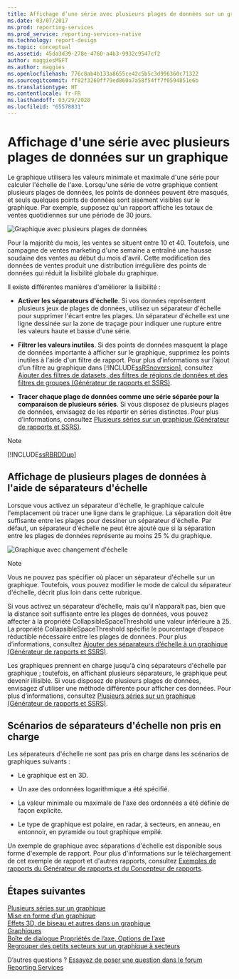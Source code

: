 ```yaml
---
title: Affichage d’une série avec plusieurs plages de données sur un graphique (Générateur de rapports version 3.0) | Microsoft Docs
ms.date: 03/07/2017
ms.prod: reporting-services
ms.prod_service: reporting-services-native
ms.technology: report-design
ms.topic: conceptual
ms.assetid: 45da3d39-278e-4760-a4b3-9932c9547cf2
author: maggiesMSFT
ms.author: maggies
ms.openlocfilehash: 776c8ab4b133a8655ce42c5b5c3d996360c71322
ms.sourcegitcommit: ff82f3260ff79ed860a7a58f54ff7f0594851e6b
ms.translationtype: HT
ms.contentlocale: fr-FR
ms.lasthandoff: 03/29/2020
ms.locfileid: "65578831"
---
```

# <a name="displaying-a-series-with-multiple-data-ranges-on-a-chart"></a>Affichage d'une série avec plusieurs plages de données sur un graphique

  Le graphique utilisera les valeurs minimale et maximale d'une série pour calculer l'échelle de l'axe. Lorsqu'une série de votre graphique contient plusieurs plages de données, les points de données peuvent être masqués, et seuls quelques points de données sont aisément visibles sur le graphique. Par exemple, supposez qu'un rapport affiche les totaux de ventes quotidiennes sur une période de 30 jours.  
  
 ![Graphique avec plusieurs plages de données](../../reporting-services/report-design/media/rs-multipledatarangeschart.gif "Graphique avec plusieurs plages de données")  
  
 Pour la majorité du mois, les ventes se situent entre 10 et 40. Toutefois, une campagne de ventes marketing d'une semaine a entraîné une hausse soudaine des ventes au début du mois d'avril. Cette modification des données de ventes produit une distribution irrégulière des points de données qui réduit la lisibilité globale du graphique.  
  
 Il existe différentes manières d'améliorer la lisibilité :  
  
-   **Activer les séparateurs d'échelle**. Si vos données représentent plusieurs jeux de plages de données, utilisez un séparateur d'échelle pour supprimer l'écart entre les plages. Un séparateur d'échelle est une ligne dessinée sur la zone de traçage pour indiquer une rupture entre les valeurs haute et basse d'une série.  
  
-   **Filtrer les valeurs inutiles**. Si des points de données masquent la plage de données importante à afficher sur le graphique, supprimez les points inutiles à l'aide d'un filtre de rapport. Pour plus d’informations sur l’ajout d’un filtre au graphique dans [!INCLUDE[ssRSnoversion](../../includes/ssrsnoversion-md.md)], consultez [Ajouter des filtres de datasets, des filtres de régions de données et des filtres de groupes &#40;Générateur de rapports et SSRS&#41;](../../reporting-services/report-design/add-dataset-filters-data-region-filters-and-group-filters.md).  
  
-   **Tracer chaque plage de données comme une série séparée pour la comparaison de plusieurs séries**. Si vous disposez de plusieurs plages de données, envisagez de les répartir en séries distinctes. Pour plus d’informations, consultez [Plusieurs séries sur un graphique &#40;Générateur de rapports et SSRS&#41;](../../reporting-services/report-design/multiple-series-on-a-chart-report-builder-and-ssrs.md).  
  
> [!NOTE]  
>  [!INCLUDE[ssRBRDDup](../../includes/ssrbrddup-md.md)]  
  
## <a name="displaying-multiple-data-ranges-using-scale-breaks"></a>Affichage de plusieurs plages de données à l'aide de séparateurs d'échelle  
 Lorsque vous activez un séparateur d'échelle, le graphique calcule l'emplacement où tracer une ligne dans le graphique. La séparation doit être suffisante entre les plages pour dessiner un séparateur d'échelle. Par défaut, un séparateur d'échelle ne peut être ajouté que si la séparation entre les plages de données représente au moins 25 % du graphique.  
  
 ![Graphique avec changement d'échelle](../../reporting-services/report-design/media/rs-multipledatarangeschart-scalebreak.gif "Graphique avec changement d'échelle")  
  
> [!NOTE]  
>  Vous ne pouvez pas spécifier où placer un séparateur d'échelle sur un graphique. Toutefois, vous pouvez modifier le mode de calcul du séparateur d'échelle, décrit plus loin dans cette rubrique.  
  
 Si vous activez un séparateur d’échelle, mais qu’il n’apparaît pas, bien que la distance soit suffisante entre les plages de données, vous pouvez affecter à la propriété CollapsibleSpaceThreshold une valeur inférieure à 25. La propriété CollapsibleSpaceThreshold spécifie le pourcentage d’espace réductible nécessaire entre les plages de données. Pour plus d’informations, consultez [Ajouter des séparateurs d’échelle à un graphique &#40;Générateur de rapports et SSRS&#41;](../../reporting-services/report-design/add-scale-breaks-to-a-chart-report-builder-and-ssrs.md).  
  
 Les graphiques prennent en charge jusqu'à cinq séparateurs d'échelle par graphique ; toutefois, en affichant plusieurs séparateurs, le graphique peut devenir illisible. Si vous disposez de plusieurs plages de données, envisagez d'utiliser une méthode différente pour afficher ces données. Pour plus d’informations, consultez [Plusieurs séries sur un graphique &#40;Générateur de rapports et SSRS&#41;](../../reporting-services/report-design/multiple-series-on-a-chart-report-builder-and-ssrs.md).  
  
## <a name="unsupported-scale-break-scenarios"></a>Scénarios de séparateurs d'échelle non pris en charge  
 Les séparateurs d'échelle ne sont pas pris en charge dans les scénarios de graphiques suivants :  
  
-   Le graphique est en 3D.  
  
-   Un axe des ordonnées logarithmique a été spécifié.  
  
-   La valeur minimale ou maximale de l'axe des ordonnées a été définie de façon explicite.  
  
-   Le type de graphique est polaire, en radar, à secteurs, en anneau, en entonnoir, en pyramide ou tout graphique empilé.  
  
 Un exemple de graphique avec séparations d'échelle est disponible sous forme d'exemple de rapport. Pour plus d'informations sur le téléchargement de cet exemple de rapport et d'autres rapports, consultez [Exemples de rapports du Générateur de rapports et du Concepteur de rapports](https://go.microsoft.com/fwlink/?LinkId=198283).  

## <a name="next-steps"></a>Étapes suivantes

[Plusieurs séries sur un graphique](../../reporting-services/report-design/multiple-series-on-a-chart-report-builder-and-ssrs.md)   
[Mise en forme d’un graphique](../../reporting-services/report-design/formatting-a-chart-report-builder-and-ssrs.md)   
[Effets 3D, de biseau et autres dans un graphique](../../reporting-services/report-design/chart-effects-3d-bevel-and-other-report-builder.md)   
[Graphiques](../../reporting-services/report-design/charts-report-builder-and-ssrs.md)   
[Boîte de dialogue Propriétés de l’axe, Options de l’axe](https://msdn.microsoft.com/library/b276e210-7a12-48ae-971b-7dabae51df11)   
[Regrouper des petits secteurs sur un graphique à secteurs](../../reporting-services/report-design/collect-small-slices-on-a-pie-chart-report-builder-and-ssrs.md)  

D’autres questions ? [Essayez de poser une question dans le forum Reporting Services](https://go.microsoft.com/fwlink/?LinkId=620231)

